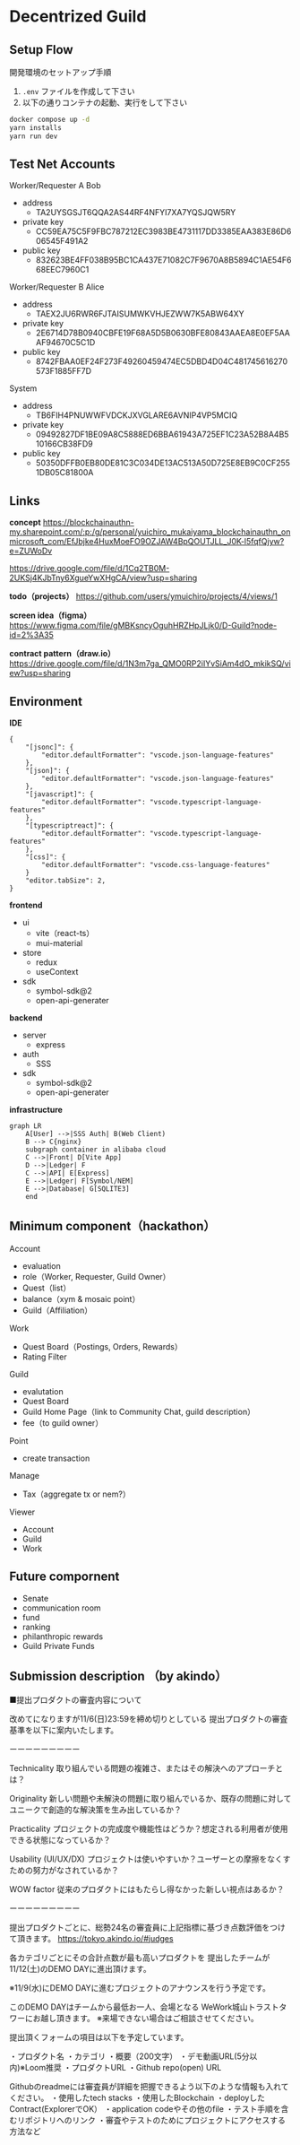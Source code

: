 # Decentrized Guild

## Setup Flow

開発環境のセットアップ手順

1. `.env` ファイルを作成して下さい
2. 以下の通りコンテナの起動、実行をして下さい

```sh
docker compose up -d
yarn installs
yarn run dev
```

## Test Net Accounts

Worker/Requester A Bob
- address
  - TA2UYSGSJT6QQA2AS44RF4NFYI7XA7YQSJQW5RY
- private key
  - CC59EA75C5F9FBC787212EC3983BE4731117DD3385EAA383E86D606545F491A2
- public key
  - 832623BE4FF038B95BC1CA437E71082C7F9670A8B5894C1AE54F668EEC7960C1

Worker/Requester B Alice
- address
  - TAEX2JU6RWR6FJTAISUMWKVHJEZWW7K5ABW64XY
- private key
  - 2E6714D78B0940CBFE19F68A5D5B0630BFE80843AAEA8E0EF5AAAF94670C5C1D
- public key
  - 8742FBAA0EF24F273F49260459474EC5DBD4D04C481745616270573F1885FF7D

System 
- address
  - TB6FIH4PNUWWFVDCKJXVGLARE6AVNIP4VP5MCIQ
- private key
  - 09492827DF1BE09A8C5888ED6BBA61943A725EF1C23A52B8A4B510166CB38FD9
- public key
  - 50350DFFB0EB80DE81C3C034DE13AC513A50D725E8EB9C0CF2551DB05C81800A

## Links

**concept**
https://blockchainauthn-my.sharepoint.com/:p:/g/personal/yuichiro_mukaiyama_blockchainauthn_onmicrosoft_com/EfJbjke4HuxMoeFO9OZJAW4BpQOUTJLL_J0K-l5fqfQjyw?e=ZUWoDv

https://drive.google.com/file/d/1Cq2TB0M-2UKSj4KJbTny6XgueYwXHgCA/view?usp=sharing

**todo（projects）**
https://github.com/users/ymuichiro/projects/4/views/1

**screen idea（figma）**
https://www.figma.com/file/gMBKsncyOguhHRZHpJLjk0/D-Guild?node-id=2%3A35

**contract pattern（draw.io）**
https://drive.google.com/file/d/1N3m7ga_QMO0RP2iIYvSiAm4dO_mkikSQ/view?usp=sharing

## Environment

**IDE**
```
{
	"[jsonc]": {
		"editor.defaultFormatter": "vscode.json-language-features"
	},
	"[json]": {
		"editor.defaultFormatter": "vscode.json-language-features"
	},
	"[javascript]": {
		"editor.defaultFormatter": "vscode.typescript-language-features"
	},
	"[typescriptreact]": {
		"editor.defaultFormatter": "vscode.typescript-language-features"
	},
	"[css]": {
		"editor.defaultFormatter": "vscode.css-language-features"
	}
	"editor.tabSize": 2,
}
```

**frontend**

- ui
  - vite（react-ts）
  - mui-material
- store
  - redux
  - useContext
- sdk
  - symbol-sdk@2
  - open-api-generater

**backend**

- server
  - express
- auth
  - SSS
- sdk
  - symbol-sdk@2
  - open-api-generater

**infrastructure**
```mermaid
graph LR
    A[User] -->|SSS Auth| B(Web Client)
    B --> C{nginx}
    subgraph container in alibaba cloud
    C -->|Front| D[Vite App]
    D -->|Ledger| F
    C -->|API| E[Express]
    E -->|Ledger| F[Symbol/NEM]
    E -->|Database| G[SQLITE3]
    end
```

## Minimum component（hackathon）

Account

- evaluation
- role（Worker, Requester, Guild Owner）
- Quest（list）
- balance（xym & mosaic point）
- Guild（Affiliation）

Work

- Quest Board（Postings, Orders, Rewards）
- Rating Filter

Guild

- evalutation
- Quest Board
- Guild Home Page（link to Community Chat, guild description）
- fee（to guild owner）

Point

- create transaction

Manage

- Tax（aggregate tx or nem?）

Viewer

- Account
- Guild
- Work

## Future compornent

- Senate
- communication room
- fund
- ranking
- philanthropic rewards
- Guild Private Funds

## Submission description （by akindo）

■提出プロダクトの審査内容について

改めてになりますが11/6(日)23:59を締め切りとしている
提出プロダクトの審査基準を以下に案内いたします。

ーーーーーーーーー

Technicality
取り組んでいる問題の複雑さ、またはその解決へのアプローチとは？

Originality
新しい問題や未解決の問題に取り組んでいるか、既存の問題に対してユニークで創造的な解決策を生み出しているか？

Practicality
プロジェクトの完成度や機能性はどうか？想定される利用者が使用できる状態になっているか？

Usability (UI/UX/DX)
プロジェクトは使いやすいか？ユーザーとの摩擦をなくすための努力がなされているか？

WOW factor
従来のプロダクトにはもたらし得なかった新しい視点はあるか？

ーーーーーーーーー

提出プロダクトごとに、総勢24名の審査員に上記指標に基づき点数評価をつけて頂きます。
https://tokyo.akindo.io/#judges

各カテゴリごとにその合計点数が最も高いプロダクトを
提出したチームが11/12(土)のDEMO DAYに進出頂けます。

※11/9(水)にDEMO DAYに進むプロジェクトのアナウンスを行う予定です。

このDEMO DAYはチームから最低お一人、会場となる
WeWork城山トラストタワーにお越し頂きます。
※来場できない場合はご相談させてください。

提出頂くフォームの項目は以下を予定しています。

・プロダクト名
・カテゴリ
・概要（200文字）
・デモ動画URL(5分以内)※Loom推奨
・プロダクトURL
・Github repo(open) URL

Githubのreadmeには審査員が詳細を把握できるよう以下のような情報も入れてください。
・使用したtech stacks
・使用したBlockchain
・deployしたContract(ExplorerでOK）
・application codeやその他のfile
・テスト手順を含むリポジトリへのリンク
・審査やテストのためにプロジェクトにアクセスする方法など
